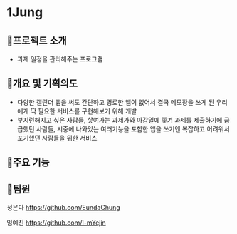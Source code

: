 # 1Jung

📣프로젝트 소개
-----------
 - 과제 일정을 관리해주는 프로그램
 

📜개요 및 기획의도
-----------
  - 다양한 캘린더 앱을 써도 간단하고 명료한 앱이 없어서 결국 메모장을 쓰게 된 우리에게 딱 필요한 서비스를 구현해보기 위해 개발
  - 부지런해지고 싶은 사람들, 샇여가는 과제가와 마감일에 쫓겨 과제를 제출하기에 급급했던 사람들, 시중에 나와있는 여러기능을 포함한 앱을 쓰기엔 복잡하고 어려워서 포기했던 사람들을 위한 서비스


📲주요 기능
-----------

👥팀원
-----------
정은다 https://github.com/EundaChung

임예진 https://github.com/I-mYejin
